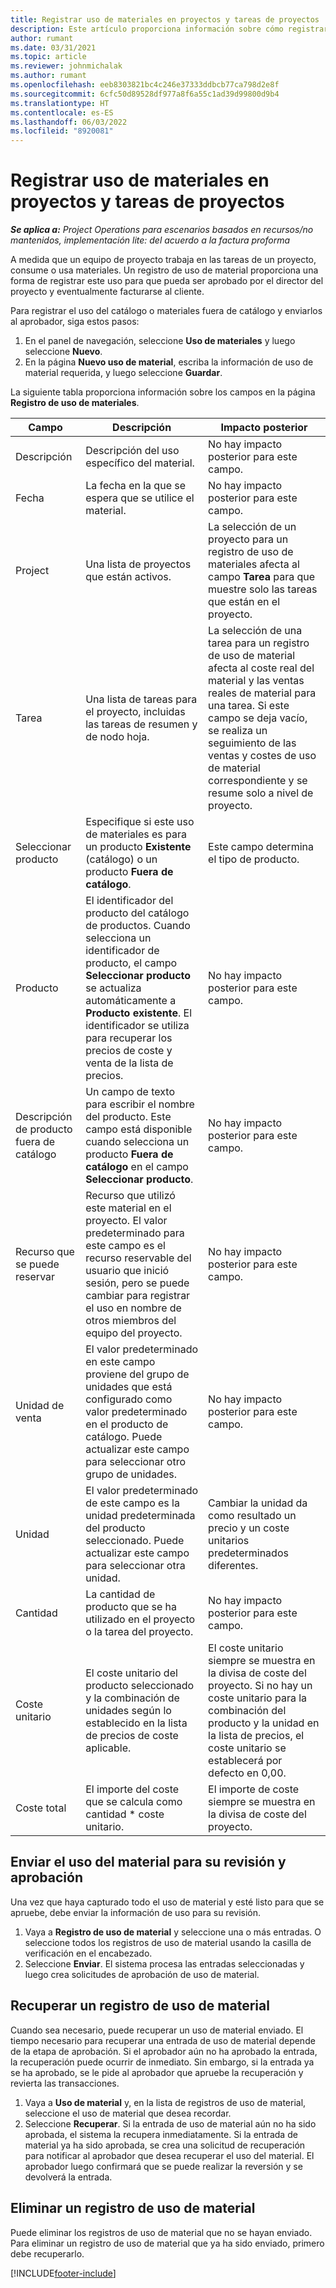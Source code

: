 ```yaml
---
title: Registrar uso de materiales en proyectos y tareas de proyectos
description: Este artículo proporciona información sobre cómo registrar uso de material frente a proyectos y tareas de proyecto.
author: rumant
ms.date: 03/31/2021
ms.topic: article
ms.reviewer: johnmichalak
ms.author: rumant
ms.openlocfilehash: eeb8303821bc4c246e37333ddbcb77ca798d2e8f
ms.sourcegitcommit: 6cfc50d89528df977a8f6a55c1ad39d99800d9b4
ms.translationtype: HT
ms.contentlocale: es-ES
ms.lasthandoff: 06/03/2022
ms.locfileid: "8920081"
---
```

# <a name="record-material-usage-on-projects-and-project-tasks"></a>Registrar uso de materiales en proyectos y tareas de proyectos

_**Se aplica a:** Project Operations para escenarios basados en recursos/no mantenidos, implementación lite: del acuerdo a la factura proforma_

A medida que un equipo de proyecto trabaja en las tareas de un proyecto, consume o usa materiales. Un registro de uso de material proporciona una forma de registrar este uso para que pueda ser aprobado por el director del proyecto y eventualmente facturarse al cliente. 

Para registrar el uso del catálogo o materiales fuera de catálogo y enviarlos al aprobador, siga estos pasos: 

1. En el panel de navegación, seleccione **Uso de materiales** y luego seleccione **Nuevo**.
2. En la página **Nuevo uso de material**, escriba la información de uso de material requerida, y luego seleccione **Guardar**.

La siguiente tabla proporciona información sobre los campos en la página **Registro de uso de materiales**. 

| **Campo** | **Descripción** | **Impacto posterior** |
| --- | --- | --- |
| Descripción | Descripción del uso específico del material. | No hay impacto posterior para este campo. |
| Fecha | La fecha en la que se espera que se utilice el material. | No hay impacto posterior para este campo. |
| Project | Una lista de proyectos que están activos. | La selección de un proyecto para un registro de uso de materiales afecta al campo **Tarea** para que muestre solo las tareas que están en el proyecto. |
| Tarea | Una lista de tareas para el proyecto, incluidas las tareas de resumen y de nodo hoja. | La selección de una tarea para un registro de uso de material afecta al coste real del material y las ventas reales de material para una tarea. Si este campo se deja vacío, se realiza un seguimiento de las ventas y costes de uso de material correspondiente y se resume solo a nivel de proyecto. |
| Seleccionar producto | Especifique si este uso de materiales es para un producto **Existente** (catálogo) o un producto **Fuera de catálogo**. | Este campo determina el tipo de producto. |
| Producto | El identificador del producto del catálogo de productos. Cuando selecciona un identificador de producto, el campo **Seleccionar producto** se actualiza automáticamente a **Producto existente**. El identificador se utiliza para recuperar los precios de coste y venta de la lista de precios. | No hay impacto posterior para este campo. |
| Descripción de producto fuera de catálogo | Un campo de texto para escribir el nombre del producto. Este campo está disponible cuando selecciona un producto **Fuera de catálogo** en el campo **Seleccionar producto**.| No hay impacto posterior para este campo. |
| Recurso que se puede reservar| Recurso que utilizó este material en el proyecto. El valor predeterminado para este campo es el recurso reservable del usuario que inició sesión, pero se puede cambiar para registrar el uso en nombre de otros miembros del equipo del proyecto. | No hay impacto posterior para este campo. |
| Unidad de venta | El valor predeterminado en este campo proviene del grupo de unidades que está configurado como valor predeterminado en el producto de catálogo. Puede actualizar este campo para seleccionar otro grupo de unidades. | No hay impacto posterior para este campo. |
| Unidad | El valor predeterminado de este campo es la unidad predeterminada del producto seleccionado. Puede actualizar este campo para seleccionar otra unidad. | Cambiar la unidad da como resultado un precio y un coste unitarios predeterminados diferentes. |
| Cantidad | La cantidad de producto que se ha utilizado en el proyecto o la tarea del proyecto. | No hay impacto posterior para este campo. |
| Coste unitario | El coste unitario del producto seleccionado y la combinación de unidades según lo establecido en la lista de precios de coste aplicable. | El coste unitario siempre se muestra en la divisa de coste del proyecto. Si no hay un coste unitario para la combinación del producto y la unidad en la lista de precios, el coste unitario se establecerá por defecto en 0,00. |
| Coste total | El importe del coste que se calcula como cantidad \* coste unitario.| El importe de coste siempre se muestra en la divisa de coste del proyecto. |


## <a name="submit-material-usage-for-review-and-approval"></a>Enviar el uso del material para su revisión y aprobación 
Una vez que haya capturado todo el uso de material y esté listo para que se apruebe, debe enviar la información de uso para su revisión.

1. Vaya a **Registro de uso de material** y seleccione una o más entradas. O seleccione todos los registros de uso de material usando la casilla de verificación en el encabezado.
2. Seleccione **Enviar**. El sistema procesa las entradas seleccionadas y luego crea solicitudes de aprobación de uso de material.

## <a name="recall-a-material-usage-log"></a>Recuperar un registro de uso de material

Cuando sea necesario, puede recuperar un uso de material enviado. El tiempo necesario para recuperar una entrada de uso de material depende de la etapa de aprobación.  Si el aprobador aún no ha aprobado la entrada, la recuperación puede ocurrir de inmediato. Sin embargo, si la entrada ya se ha aprobado, se le pide al aprobador que apruebe la recuperación y revierta las transacciones.

1. Vaya a **Uso de material** y, en la lista de registros de uso de material, seleccione el uso de material que desea recordar.
2. Seleccione **Recuperar**. Si la entrada de uso de material aún no ha sido aprobada, el sistema la recupera inmediatamente. Si la entrada de material ya ha sido aprobada, se crea una solicitud de recuperación para notificar al aprobador que desea recuperar el uso del material. El aprobador luego confirmará que se puede realizar la reversión y se devolverá la entrada.

## <a name="delete-a-material-usage-log"></a>Eliminar un registro de uso de material

Puede eliminar los registros de uso de material que no se hayan enviado. Para eliminar un registro de uso de material que ya ha sido enviado, primero debe recuperarlo.



[!INCLUDE[footer-include](../includes/footer-banner.md)]
